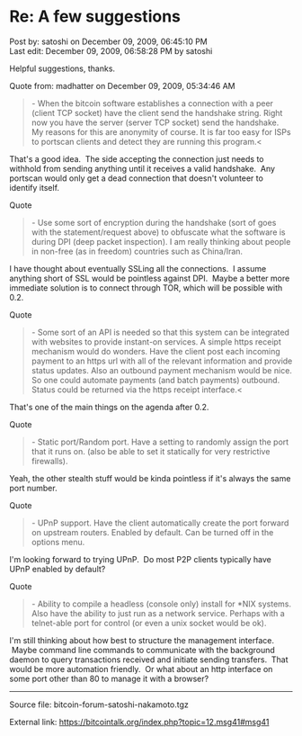 # Re: A few suggestions

Post by: satoshi on December 09, 2009, 06:45:10 PM<br />
Last edit: December 09, 2009, 06:58:28 PM by satoshi

Helpful suggestions, thanks.

Quote from: madhatter on December 09, 2009, 05:34:46 AM

> \- When the bitcoin software establishes a connection with a peer (client TCP socket) have the client send the handshake string. Right now you have the server (server TCP socket) send the handshake. My reasons for this are anonymity of course. It is far too easy for ISPs to portscan clients and detect they are running this program.<

That's a good idea. &nbsp;The side accepting the connection just needs to withhold from sending anything until it receives a valid handshake. &nbsp;Any portscan would only get a dead connection that doesn't volunteer to identify itself.

Quote

> \- Use some sort of encryption during the handshake (sort of goes with the statement/request above) to obfuscate what the software is during DPI (deep packet inspection). I am really thinking about people in non-free (as in freedom) countries such as China/Iran.

I have thought about eventually SSLing all the connections. &nbsp;I assume anything short of SSL would be pointless against DPI. &nbsp;Maybe a better more immediate solution is to connect through TOR, which will be possible with 0.2.

Quote

> \- Some sort of an API is needed so that this system can be integrated with websites to provide instant-on services. A simple https receipt mechanism would do wonders. Have the client post each incoming payment to an https url with all of the relevant information and provide status updates. Also an outbound payment mechanism would be nice. So one could automate payments (and batch payments) outbound. Status could be returned via the https receipt interface.<

That's one of the main things on the agenda after 0.2.

Quote

> \- Static port/Random port. Have a setting to randomly assign the port that it runs on. (also be able to set it statically for very restrictive firewalls).

Yeah, the other stealth stuff would be kinda pointless if it's always the same port number.

Quote

> \- UPnP support. Have the client automatically create the port forward on upstream routers. Enabled by default. Can be turned off in the options menu.

I'm looking forward to trying UPnP. &nbsp;Do most P2P clients typically have UPnP enabled by default?

Quote

> \- Ability to compile a headless (console only) install for *NIX systems. Also have the ability to just run as a network service. Perhaps with a telnet-able port for control (or even a unix socket would be ok).

I'm still thinking about how best to structure the management interface. &nbsp;Maybe command line commands to communicate with the background daemon to query transactions received and initiate sending transfers. &nbsp;That would be more automation friendly. &nbsp;Or what about an http interface on some port other than 80 to manage it with a browser?

---

Source file: bitcoin-forum-satoshi-nakamoto.tgz

External link: https://bitcointalk.org/index.php?topic=12.msg41#msg41
